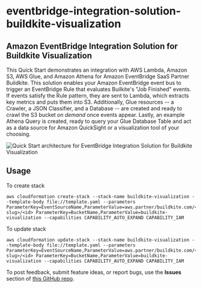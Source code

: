 # eventbridge-integration-solution-buildkite-visualization
## Amazon EventBridge Integration Solution for Buildkite Visualization

This Quick Start demonstrates an integration with AWS Lambda, Amazon S3, AWS Glue, and Amazon Athena for Amazon EventBridge SaaS Partner Buildkite. This solution enables your Amazon EventBridge event bus to trigger an EventBridge Rule that evaluates Builkite's "Job Finished" events. If events satisfy the Rule pattern, they are sent to Lambda, which extracts key metrics and puts them into S3. Additionally, Glue resources -- a Crawler, a JSON Classifier, and a Database -- are created and ready to crawl the S3 bucket *on demand* once events appear. Lastly, an example Athena Query is created, ready to query your Glue Database Table and act as a data source for Amazon QuickSight or a visualization tool of your choosing.

![Quick Start architecture for EventBridge Integration Solution for Buildkite Visualization](https://github.com/aws-quickstart/eventbridge-integration-solution-buildkite-visualization/raw/master/images/arch-eventbridge-buildkite-visualization.png)

## Usage

To create stack

```shell
aws cloudformation create-stack --stack-name buildkite-visualization --template-body file://template.yaml --parameters ParameterKey=EventSourceName,ParameterValue=aws.partner/buildkite.com/<org-slug>/<id> ParameterKey=BucketName,ParameterValue=buildkite-visualization --capabilities CAPABILITY_AUTO_EXPAND CAPABILITY_IAM
```

To update stack

```shell
aws cloudformation update-stack --stack-name buildkite-visualization --template-body file://template.yaml --parameters ParameterKey=EventSourceName,ParameterValue=aws.partner/buildkite.com/<org-slug>/<id> ParameterKey=BucketName,ParameterValue=buildkite-visualization --capabilities CAPABILITY_AUTO_EXPAND CAPABILITY_IAM
```

To post feedback, submit feature ideas, or report bugs, use the **Issues** section of [this GitHub repo](https://github.com/aws-quickstart/eventbridge-integration-solution-buildkite-visualization).
